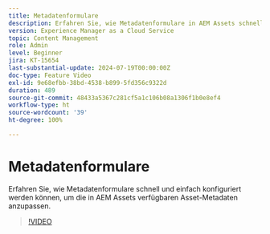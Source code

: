 ```yaml
---
title: Metadatenformulare
description: Erfahren Sie, wie Metadatenformulare in AEM Assets schnell und einfach konfiguriert werden können, um Asset-Metadaten anzupassen.
version: Experience Manager as a Cloud Service
topic: Content Management
role: Admin
level: Beginner
jira: KT-15654
last-substantial-update: 2024-07-19T00:00:00Z
doc-type: Feature Video
exl-id: 9e68efbb-38bd-4538-b899-5fd356c9322d
duration: 489
source-git-commit: 48433a5367c281cf5a1c106b08a1306f1b0e8ef4
workflow-type: ht
source-wordcount: '39'
ht-degree: 100%

---
```


# Metadatenformulare

Erfahren Sie, wie Metadatenformulare schnell und einfach konfiguriert werden können, um die in AEM Assets verfügbaren Asset-Metadaten anzupassen.

>[!VIDEO](https://video.tv.adobe.com/v/3431686?quality=12&learn=on)
